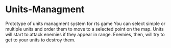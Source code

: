 # Units-Managment


Prototype of units managment system for rts game
You can select simple or multiple units and order them to move to a selected point on the map. Units will start to attack enemies if they appear in range. Enemies, then, will try to get to your units to destroy them.
